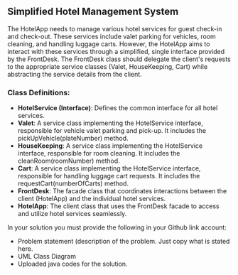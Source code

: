 ## Simplified Hotel Management System
The HotelApp needs to manage various hotel services for guest check-in and check-out. These services include valet parking for vehicles, room cleaning, and handling luggage carts. However, the HotelApp aims to interact with these services through a simplified, single interface provided by the FrontDesk. The FrontDesk class should delegate the client's requests to the appropriate service classes (Valet, HouseKeeping, Cart) while abstracting the service details from the client.

### Class Definitions:
- **HotelService (Interface)**: Defines the common interface for all hotel services.
- **Valet**: A service class implementing the HotelService interface, responsible for vehicle valet parking and pick-up. It includes the pickUpVehicle(plateNumber) method.
- **HouseKeeping**: A service class implementing the HotelService interface, responsible for room cleaning. It includes the cleanRoom(roomNumber) method.
- **Cart**: A service class implementing the HotelService interface, responsible for handling luggage cart requests. It includes the requestCart(numberOfCarts) method.
- **FrontDesk**: The facade class that coordinates interactions between the client (HotelApp) and the individual hotel services.
- **HotelApp**: The client class that uses the FrontDesk facade to access and utilize hotel services seamlessly.

In your solution you must provide the following in your Github link account:
-  Problem statement (description of the problem. Just copy what is stated here.
-  UML Class Diagram
-  Uploaded java codes for the solution.